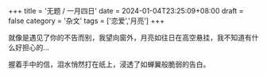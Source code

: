 +++
title = '无题 / 一月四日'
date = 2024-01-04T23:25:09+08:00
draft = false
category = '杂文'
tags = ['恋爱','月亮']
+++

就像是遇见了你的不告而别，我望向窗外，月亮如往日在高空悬挂，我不知道有什么好担心的…

握着手中的信，泪水悄然打在纸上，浸透了如蝉翼般脆弱的告白。